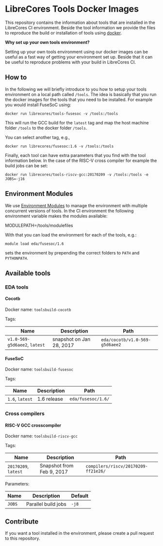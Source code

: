 # LibreCores Tools Docker Images

This repository contains the information about tools that are
installed in the LibreCores CI environment. Beside the tool
information we provide the files to reproduce the build or
installation of tools using [docker](http://docker.io).

**Why set up your own tools environment?**

Setting up your own tools environment using our docker images can be
useful as a fast way of getting your environment set up. Beside that
it can be useful to reproduce problems with your build in LibreCores
CI.

## How to

In the following we will briefly introduce to you how to setup your
tools environment on a local path called `/tools`. The idea is
basically that you run the docker images for the tools that you need
to be installed. For example you would install FuseSoC using:

    docker run librecores/tools-fusesoc -v /tools:/tools

This will run the GCC build for the `latest` tag and map the host
machine folder `/tools` to the docker folder `/tools`.

You can select another tag, e.g.,

    docker run librecores/fusesoc:1.6 -v /tools:/tools

Finally, each tool can have extra parameters that you find with the
tool information below. In the case of the RISC-V cross compiler for
example the build jobs can be set:

    docker run librecores/tools-riscv-gcc:20170209 -v /tools:/tools -e JOBS=-j16

## Environment Modules

We use [Environment Modules](http://modules.sourceforge.net/) to
manage the environment with multiple concurrent versions of tools. In
the CI environment the following environment variable makes the
modules available:

   MODULEPATH=/tools/modulefiles

With that you can load the environment for each of the tools, e.g.:

    module load eda/fusesoc/1.6

sets the environment by prepending the correct folders to `PATH` and
`PYTHONPATH`.

## Available tools

### EDA tools

#### Cocotb

Docker name: `toolsbuild-cocotb`

Tags:

| Name | Description | Path |
| ---- | ----------- | ---- |
| `v1.0-569-g5d6aee2`, `latest` | snapshot on Jan 28, 2017 | `eda/cocotb/v1.0-569-g5d6aee2` |

#### FuseSoC

Docker name: `toolsbuild-fusesoc`

Tags:

| Name | Description | Path |
| ---- | ----------- | ---- |
| `1.6`, `latest` | 1.6 release | `eda/fusesoc/1.6/` |

### Cross compilers

#### RISC-V GCC crosscompiler

Docker name: `toolsbuild-riscv-gcc` 

Tags:

| Name | Description | Path |
| ---- | ----------- | ---- |
| `20170209`, `latest` | Snapshot from Feb 9, 2017 | `compilers/riscv/20170209-ff21e26/`

Parameters:

| Name | Description | Default |
| ---- | ----------- | ------- |
| `JOBS` | Parallel build jobs | `-j8` |

## Contribute

If you want a tool installed in the environment, please create a pull
request to this repository.

